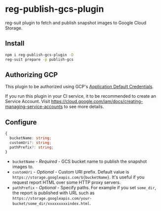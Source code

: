 # reg-publish-gcs-plugin
reg-suit plugin to fetch and publish snapshot images to Google Cloud Storage.

## Install

```sh
npm i reg-publish-gcs-plugin -D
reg-suit prepare -p publish-gcs
```

## Authorizing GCP
This plugin to be authorized using GCP's [Application Default Credentials](https://cloud.google.com/docs/authentication/production).

If you run this plugin in your CI service, it to be recommended to create an Service Account. Visit https://cloud.google.com/iam/docs/creating-managing-service-accounts to see more details.


## Configure

```ts
{
  bucketName: string;
  customUri?: string;
  pathPrefix?: string;
}
```

- `bucketName` - *Required* - GCS bucket name to publish the snapshot images to.
- `customUri` - *Optional* - Custom URI prefix. Default value is `https://storage.googleapis.com/${bucketName}`. It's useful if you request report HTML over some HTTP proxy servers.
- `pathPrefix` - *Optional* - Specify paths. For example if you set `some_dir`, the report is published with URL such as `https://storage.googleapis.com/your-bucket/some_dir/xxxxxxxxxindex.html`.
